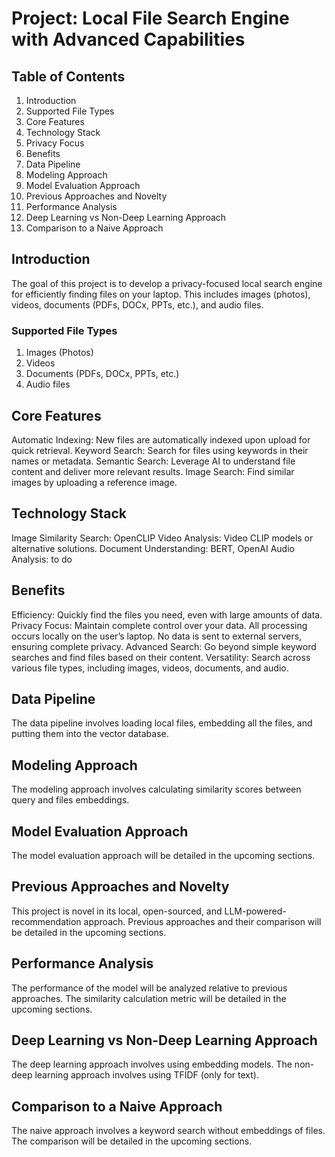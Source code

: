 # Project: Local File Search Engine with Advanced Capabilities

## Table of Contents
1. Introduction
2. Supported File Types
3. Core Features
4. Technology Stack
5. Privacy Focus
6. Benefits
7. Data Pipeline
8. Modeling Approach
9. Model Evaluation Approach
10. Previous Approaches and Novelty
11. Performance Analysis
12. Deep Learning vs Non-Deep Learning Approach
13. Comparison to a Naive Approach

## Introduction
The goal of this project is to develop a privacy-focused local search engine for efficiently finding files on your laptop. This includes images (photos), videos, documents (PDFs, DOCx, PPTs, etc.), and audio files.

### Supported File Types
1. Images (Photos)
2. Videos
3. Documents (PDFs, DOCx, PPTs, etc.)
4. Audio files

## Core Features
Automatic Indexing: New files are automatically indexed upon upload for quick retrieval.
Keyword Search: Search for files using keywords in their names or metadata.
Semantic Search: Leverage AI to understand file content and deliver more relevant results.
Image Search: Find similar images by uploading a reference image.

## Technology Stack
Image Similarity Search: OpenCLIP
Video Analysis: Video CLIP models or alternative solutions.
Document Understanding: BERT, OpenAI
Audio Analysis: to do

## Benefits
Efficiency: Quickly find the files you need, even with large amounts of data.
Privacy Focus: Maintain complete control over your data. All processing occurs locally on the user’s laptop. No data is sent to external servers, ensuring complete privacy.
Advanced Search: Go beyond simple keyword searches and find files based on their content.
Versatility: Search across various file types, including images, videos, documents, and audio.

## Data Pipeline
The data pipeline involves loading local files, embedding all the files, and putting them into the vector database.

## Modeling Approach
The modeling approach involves calculating similarity scores between query and files embeddings.

## Model Evaluation Approach
The model evaluation approach will be detailed in the upcoming sections.

## Previous Approaches and Novelty
This project is novel in its local, open-sourced, and LLM-powered-recommendation approach. Previous approaches and their comparison will be detailed in the upcoming sections.

## Performance Analysis
The performance of the model will be analyzed relative to previous approaches. The similarity calculation metric will be detailed in the upcoming sections.

## Deep Learning vs Non-Deep Learning Approach
The deep learning approach involves using embedding models. The non-deep learning approach involves using TFIDF (only for text).

## Comparison to a Naive Approach
The naive approach involves a keyword search without embeddings of files. The comparison will be detailed in the upcoming sections.